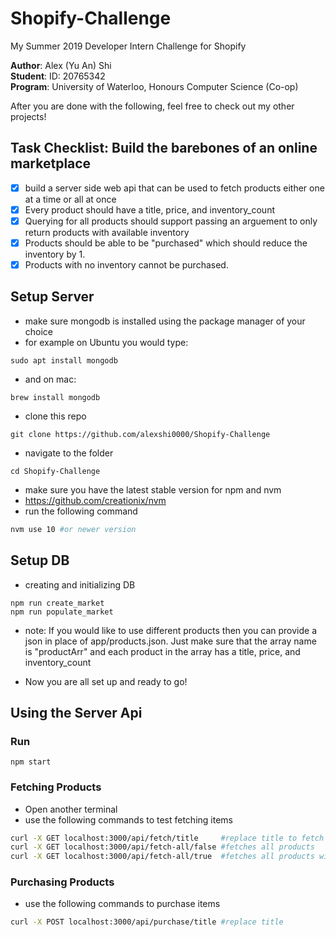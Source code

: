 # Shopify-Challenge
My Summer 2019 Developer Intern Challenge for Shopify

**Author**:  Alex (Yu An) Shi<br>
**Student**: ID: 20765342<br>
**Program**: University of Waterloo, Honours Computer Science (Co-op)

After you are done with the following, feel free to check out my other projects!

## Task Checklist: Build the barebones of an online marketplace

- [x] build a server side web api that can be used to fetch products either one at a time or all at once
- [x] Every product should have a title, price, and inventory\_count
- [x] Querying for all products should support passing an arguement to only return products with available inventory
- [x] Products should be able to be "purchased" which should reduce the inventory by 1.
- [x] Products with no inventory cannot be purchased.

## Setup Server
- make sure mongodb is installed using the package manager of your choice
- for example on Ubuntu you would type:
```
sudo apt install mongodb
```
- and on mac:
```
brew install mongodb
```

- clone this repo
```
git clone https://github.com/alexshi0000/Shopify-Challenge
```

- navigate to the folder
```
cd Shopify-Challenge
```

- make sure you have the latest stable version for npm and nvm
- https://github.com/creationix/nvm
- run the following command
```bash
nvm use 10 #or newer version
```

## Setup DB
- creating and initializing DB
```
npm run create_market
npm run populate_market
```
- note: If you would like to use different products then you can provide a json in
place of app/products.json. Just make sure that the array name is "productArr"
and each product in the array has a title, price, and inventory\_count

- Now you are all set up and ready to go!

## Using the Server Api

### Run
```
npm start
```

### Fetching Products
- Open another terminal
- use the following commands to test fetching items
```bash
curl -X GET localhost:3000/api/fetch/title     #replace title to fetch single item
curl -X GET localhost:3000/api/fetch-all/false #fetches all products
curl -X GET localhost:3000/api/fetch-all/true  #fetches all products with inventory
```

### Purchasing Products
- use the following commands to purchase items
```bash
curl -X POST localhost:3000/api/purchase/title #replace title
```
